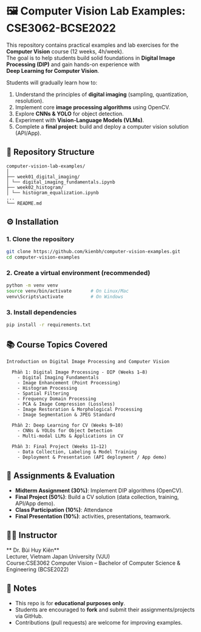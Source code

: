 # 🖼️ Computer Vision Lab Examples: CSE3062-BCSE2022

This repository contains practical examples and lab exercises for the **Computer Vision** course (12 weeks, 4h/week).  
The goal is to help students build solid foundations in **Digital Image Processing (DIP)** and gain hands-on experience with  
**Deep Learning for Computer Vision**.  

Students will gradually learn how to:
1. Understand the principles of **digital imaging** (sampling, quantization, resolution).
2. Implement core **image processing algorithms** using OpenCV.
3. Explore **CNNs & YOLO** for object detection.
4. Experiment with **Vision-Language Models (VLMs)**.
5. Complete a **final project**: build and deploy a computer vision solution (API/App).

## 📂 Repository Structure
```
computer-vision-lab-examples/
│
├── week01_digital_imaging/
│ └── digital_imaging_fundamentals.ipynb
├── week02_histogram/
│ └── histogram_equalization.ipynb
...
└── README.md
```

## ⚙️ Installation

### 1. Clone the repository

```bash
git clone https://github.com/kienbh/computer-vision-examples.git
cd computer-vision-examples
```

### 2. Create a virtual environment (recommended)
```bash
python -m venv venv
source venv/bin/activate       # On Linux/Mac
venv\Scripts\activate          # On Windows
```

### 3. Install dependencies
```bash
pip install -r requirements.txt
```

## 📚 Course Topics Covered
```
Introduction on Digital Image Processing and Computer Vision

  Phần 1: Digital Image Processing - DIP (Weeks 1–8)
    - Digital Imaging Fundamentals
    - Image Enhancement (Point Processing)
    - Histogram Processing
    - Spatial Filtering
    - Frequency Domain Processing
    - PCA & Image Compression (Lossless)
    - Image Restoration & Morphological Processing
    - Image Segmentation & JPEG Standard
  
  Phần 2: Deep Learning for CV (Weeks 9–10)
    - CNNs & YOLOs for Object Detection
    - Multi-modal LLMs & Applications in CV
  
  Phần 3: Final Project (Weeks 11–12)
    - Data Collection, Labeling & Model Training
    - Deployment & Presentation (API deployment / App demo)
```

## 📝 Assignments & Evaluation
- **Midterm Assignment (30%)**: Implement DIP algorithms (OpenCV).  
- **Final Project (50%)**: Build a CV solution (data collection, training, API/App demo).  
- **Class Participation (10%)**: Attendance
- **Final Presentation (10%)**: activities, presentations, teamwork.
  
## 👨‍🏫 Instructor
** Dr. Bùi Huy Kiên**  
Lecturer, Vietnam Japan University (VJU)  
Course:CSE3062 Computer Vision – Bachelor of Computer Science & Engineering (BCSE2022)  

## 📌 Notes
- This repo is for **educational purposes only**.  
- Students are encouraged to **fork** and submit their assignments/projects via GitHub.  
- Contributions (pull requests) are welcome for improving examples.  


